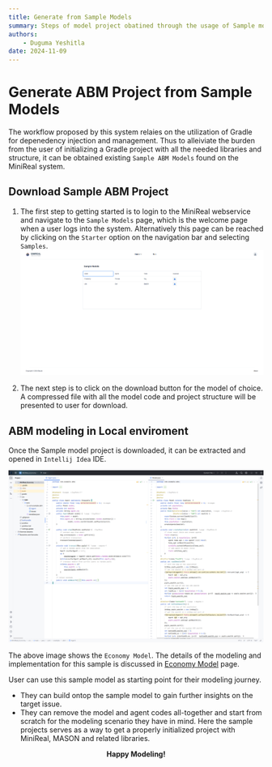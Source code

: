 ```yaml
---
title: Generate from Sample Models
summary: Steps of model project obatined through the usage of Sample models.
authors:
    - Duguma Yeshitla
date: 2024-11-09
---
```


# Generate ABM Project from Sample Models
The workflow proposed by this system relaies on the utilization of Gradle for depenedency injection and management. Thus to alleiviate the burden from the user of initializing a Gradle project with all the needed libraries and structure, it can be obtained existing `Sample ABM Models` found on the MiniReal system.

## Download Sample ABM Project
1. The first step to getting started is to login to the MiniReal webservice and navigate to the `Sample Models` page, which is the welcome page when a user logs into the system. Alternatively this page can be reached by clicking on the `Starter` option on the navigation bar and selecting `Samples`. 
    ![Sample Models page](../imgs/samples_page.png)

2. The next step is to click on the download button for the model of choice. A compressed file with all the model code and project structure will be presented to user for download.

## ABM modeling in Local enviroment
Once the Sample model project is downloaded, it can be extracted and opened in `Intellij Idea` IDE.

![Economy model in Intellij](../imgs/economy_model_intellij.png)

The above image shows the `Economy Model`. The details of the modeling and implementation for this sample is discussed in [Economy Model](../sample_models/economy_sample_model.md) page.

User can use this sample model as starting point for their modeling journey.

* They can build ontop the sample model to gain further insights on the target issue.
* They can remove the model and agent codes all-together and start from scratch for the modeling scenario they have in mind. Here the sample projects serves as a way to get a properly initialized project with MiniReal, MASON and related libraries.


<p align="center"><strong>Happy Modeling!</strong></p>